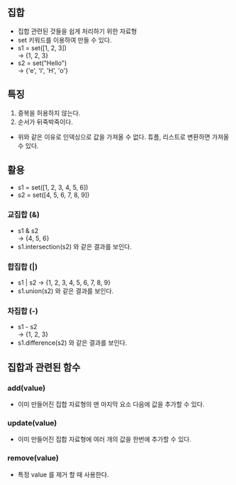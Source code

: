 집합
-----
- 집합 관련된 것들을 쉽게 처리하기 위한 자료형
- set 키워드를 이용하여 만들 수 있다.
- s1 = set([1, 2, 3])   
-> {1, 2, 3}
- s2 = set("Hello")   
-> {'e', 'l', 'H', 'o'}

특징
-----
1. 중복을 허용하지 않는다.
2. 순서가 뒤죽박죽이다.
- 위와 같은 이유로 인덱싱으로 값을 가져올 수 없다. 튜플, 리스트로 변환하면 가져올 수 있다.

활용
-----
- s1 = set([1, 2, 3, 4, 5, 6])
- s2 = set([4, 5, 6, 7, 8, 9])

### 교집합 (&)
- s1 & s2   
-> {4, 5, 6}
- s1.intersection(s2) 와 같은 결과를 보인다.

### 합집합 (|)
- s1 | s2
-> {1, 2, 3, 4, 5, 6, 7, 8, 9}
- s1.union(s2) 와 같은 결과를 보인다.

### 차집합 (-)
- s1 - s2   
-> {1, 2, 3}
- s1.difference(s2) 와 같은 결과를 보인다.

집합과 관련된 함수
-----
### add(value)
- 이미 만들어진 집합 자료형의 맨 마지막 요소 다음에 값을 추가할 수 있다.

### update(value)
- 이미 만들어진 집합 자료형에 여러 개의 값을 한번에 추가할 수 있다.

### remove(value)
- 특정 value 를 제거 할 때 사용한다.
